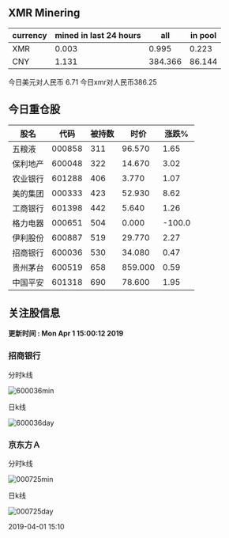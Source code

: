 ## XMR Minering

|currency|mined in last 24 hours|all|in pool|
|---|---|---|---|
|XMR|0.003|0.995|0.223|
|CNY|1.131|384.366|86.144|

今日美元对人民币 6.71	今日xmr对人民币386.25


## 今日重仓股 

|股名|代码|被持数|时价|涨跌%|
|---|---|---|---|---|
|五粮液|000858|311|96.570|1.65|
|保利地产|600048|322|14.670|3.02|
|农业银行|601288|406|3.770|1.07|
|美的集团|000333|423|52.930|8.62|
|工商银行|601398|442|5.640|1.26|
|格力电器|000651|504|0.000|-100.0|
|伊利股份|600887|519|29.770|2.27|
|招商银行|600036|530|34.080|0.47|
|贵州茅台|600519|658|859.000|0.59|
|中国平安|601318|690|78.600|1.95|

## 关注股信息
**更新时间 : Mon Apr  1 15:00:12 2019**
### 招商银行 
分时k线

![600036min](http://image.sinajs.cn/newchart/min/n/sh600036.gif)

日k线

![600036day](http://image.sinajs.cn/newchart/daily/n/sh600036.gif)

### 京东方Ａ 
分时k线

![000725min](http://image.sinajs.cn/newchart/min/n/sz000725.gif)

日k线

![000725day](http://image.sinajs.cn/newchart/daily/n/sz000725.gif)

2019-04-01 15:10